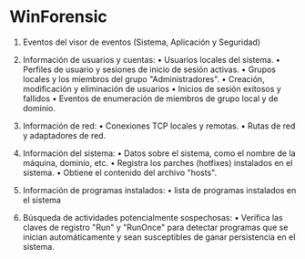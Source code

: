 # WinForensic

1.	Eventos del visor de eventos (Sistema, Aplicación y Seguridad)
2.	Información de usuarios y cuentas:
•	Usuarios locales del sistema.
•	Perfiles de usuario y sesiones de inicio de sesión activas.
•	Grupos locales y los miembros del grupo "Administradores".
•	Creación, modificación y eliminación de usuarios
•	Inicios de sesión exitosos y fallidos
•	Eventos de enumeración de miembros de grupo local y de dominio.

3.	Información de red:
•	Conexiones TCP locales y remotas.
•	Rutas de red y adaptadores de red.
4.	Información del sistema:
•	Datos sobre el sistema, como el nombre de la máquina, dominio, etc.
•	Registra los parches (hotfixes) instalados en el sistema.
•	Obtiene el contenido del archivo "hosts".
5.	Información de programas instalados:
•	lista de programas instalados en el sistema
6.	Búsqueda de actividades potencialmente sospechosas:
•	Verifica las claves de registro "Run" y "RunOnce" para detectar programas que se inician automáticamente y sean susceptibles de ganar persistencia en el sistema.
